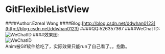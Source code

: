 # GitFlexibleListView
####Author:Ezreal Wang
####Blog:[http://blog.csdn.net/ddwhan0123](http://blog.csdn.net/ddwhan0123) 
####QQ:526357367
####WeChat ID:<br>![WeChatID](https://github.com/ddwhan0123/SoyiGit/blob/master/Soyi/WeChatID.JPG "二维码")
####效果图:<br>![WeChatID](https://github.com/ddwhan0123/GitFlexibleListView/blob/master/FlexibleListView/coco1.gif "效果图")
<br>
Anim被Gif软件给吃了，实际效果只能run了自己看了。。抱歉。

